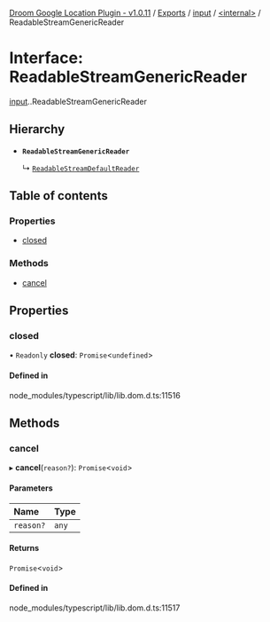 [Droom Google Location Plugin - v1.0.11](../README.md) / [Exports](../modules.md) / [input](../modules/input.md) / [<internal\>](../modules/input._internal_.md) / ReadableStreamGenericReader

# Interface: ReadableStreamGenericReader

[input](../modules/input.md).[<internal>](../modules/input._internal_.md).ReadableStreamGenericReader

## Hierarchy

- **`ReadableStreamGenericReader`**

  ↳ [`ReadableStreamDefaultReader`](input._internal_.ReadableStreamDefaultReader.md)

## Table of contents

### Properties

- [closed](input._internal_.ReadableStreamGenericReader.md#closed)

### Methods

- [cancel](input._internal_.ReadableStreamGenericReader.md#cancel)

## Properties

### closed

• `Readonly` **closed**: `Promise`<`undefined`\>

#### Defined in

node_modules/typescript/lib/lib.dom.d.ts:11516

## Methods

### cancel

▸ **cancel**(`reason?`): `Promise`<`void`\>

#### Parameters

| Name | Type |
| :------ | :------ |
| `reason?` | `any` |

#### Returns

`Promise`<`void`\>

#### Defined in

node_modules/typescript/lib/lib.dom.d.ts:11517
